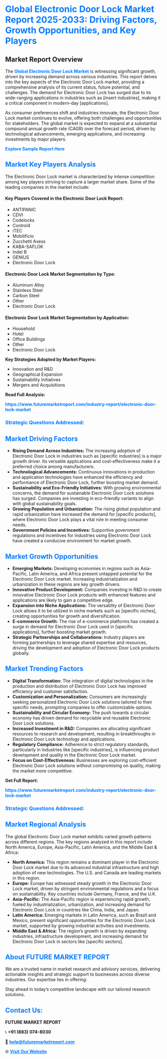 <h1 style="color: #007BFF;">Global Electronic Door Lock Market Report 2025-2033: Driving Factors, Growth Opportunities, and Key Players</h1>

<section id="overview">
<h2>Market Report Overview</h2>
<p>The <a href="https://www.futuremarketreport.com/industry-report/electronic-door-lock-market" style="color: #007BFF; text-decoration: none;"><strong>Global Electronic Door Lock Market</strong></a> is witnessing significant growth, driven by increasing demand across various industries. This report delves into the key aspects of the Electronic Door Lock market, providing a comprehensive analysis of its current status, future potential, and challenges. The demand for Electronic Door Lock has surged due to its wide-ranging applications in industries such as [insert industries], making it a critical component in modern-day [applications].</p>
<p>As consumer preferences shift and industries innovate, the Electronic Door Lock market continues to evolve, offering both challenges and opportunities for stakeholders. The global market is expected to expand at a substantial compound annual growth rate (CAGR) over the forecast period, driven by technological advancements, emerging applications, and increasing investments by major players.</p>
</section>

<section id="overview">
<p><a href="https://www.futuremarketreport.com/request-sample/reportId=110123" style="color: #007BFF; text-decoration: none;"><strong>Explore Sample Report Here</strong></a></p>
</section>

<section id="key-players">
<h2 style="color: #007BFF;">Market Key Players Analysis</h2>
<p>The Electronic Door Lock market is characterized by intense competition among key players striving to capture a larger market share. Some of the leading companies in the market include:</p>
<h4>Key Players Covered in the Electronic Door Lock Report:</h4>
<ul><li>ANTIPANIC</li><li>CDVI</li><li>Codelocks</li><li>Control4</li><li>iTEC</li><li>Mobilificio</li><li>Zucchetti Axess</li><li>KABA-SAFLOK</li><li>Indel B</li><li>GENIUS</li><li>Electronic Door Lock</li></ul>
<h4>Electronic Door Lock Market Segmentation by Type:</h4>
<ul><li>Aluminum Alloy</li><li>Stainless Steel</li><li>Carbon Steel</li><li>Other</li><li>Electronic Door Lock</li></ul>

<h4>Electronic Door Lock Market Segmentation by Application:</h4>
<ul><li>Household</li><li>Hotel</li><li>Office Buildings</li><li>Other</li><li>Electronic Door Lock</li></ul>
<p><strong>Key Strategies Adopted by Market Players:</strong></p>
<ul>
<li>Innovation and R&D</li>
<li>Geographical Expansion</li>
<li>Sustainability Initiatives</li>
<li>Mergers and Acquisitions</li>
</ul>
</section>

<section>
<p><strong>Read Full Analysis: </strong></p><a href="https://www.futuremarketreport.com/industry-report/electronic-door-lock-market" style="color: #007BFF; text-decoration: none;"><strong>https://www.futuremarketreport.com/industry-report/electronic-door-lock-market</strong></a>
<h3 style="color: #007BFF;">Strategic Questions Addressed:</h3>
</section>

<section id="driving-factors">
<h2 style="color: #007BFF;">Market Driving Factors</h2>
<ul>
<li><strong>Rising Demand Across Industries:</strong> The increasing adoption of Electronic Door Lock in industries such as [specific industries] is a major growth driver. Its versatile applications and cost-effectiveness make it a preferred choice among manufacturers.</li>
<li><strong>Technological Advancements:</strong> Continuous innovations in production and application technologies have enhanced the efficiency and performance of Electronic Door Lock, further boosting market demand.</li>
<li><strong>Sustainability and Eco-Friendly Initiatives:</strong> With growing environmental concerns, the demand for sustainable Electronic Door Lock solutions has surged. Companies are investing in eco-friendly variants to align with global sustainability goals.</li>
<li><strong>Growing Population and Urbanization:</strong> The rising global population and rapid urbanization have increased the demand for [specific products], where Electronic Door Lock plays a vital role in meeting consumer needs.</li>
<li><strong>Government Policies and Incentives:</strong> Supportive government regulations and incentives for industries using Electronic Door Lock have created a conducive environment for market growth.</li>
</ul>
</section>

<section id="growth-opportunities">
<h2 style="color: #007BFF;">Market Growth Opportunities</h2>
<ul>
<li><strong>Emerging Markets:</strong> Developing economies in regions such as Asia-Pacific, Latin America, and Africa present untapped potential for the Electronic Door Lock market. Increasing industrialization and urbanization in these regions are key growth drivers.</li>
<li><strong>Innovative Product Development:</strong> Companies investing in R&D to create innovative Electronic Door Lock products with enhanced features and applications are likely to gain a competitive edge.</li>
<li><strong>Expansion into Niche Applications:</strong> The versatility of Electronic Door Lock allows it to be utilized in niche markets such as [specific niches], creating opportunities for growth and diversification.</li>
<li><strong>E-commerce Growth:</strong> The rise of e-commerce platforms has created a surge in demand for Electronic Door Lock used in [specific applications], further boosting market growth.</li>
<li><strong>Strategic Partnerships and Collaborations:</strong> Industry players are forming partnerships to leverage shared expertise and resources, driving the development and adoption of Electronic Door Lock products globally.</li>
</ul>
</section>

<section id="trending-factors">
<h2 style="color: #007BFF;">Market Trending Factors</h2>
<ul>
<li><strong>Digital Transformation:</strong> The integration of digital technologies in the production and distribution of Electronic Door Lock has improved efficiency and customer satisfaction.</li>
<li><strong>Customization and Personalization:</strong> Consumers are increasingly seeking personalized Electronic Door Lock solutions tailored to their specific needs, prompting companies to offer customizable options.</li>
<li><strong>Sustainability and Circular Economy:</strong> The push towards a circular economy has driven demand for recyclable and reusable Electronic Door Lock solutions.</li>
<li><strong>Increased Investment in R&D:</strong> Companies are allocating significant resources to research and development, resulting in breakthroughs in Electronic Door Lock technology and applications.</li>
<li><strong>Regulatory Compliance:</strong> Adherence to strict regulatory standards, particularly in industries like [specific industries], is influencing product development and quality in the Electronic Door Lock market.</li>
<li><strong>Focus on Cost-Effectiveness:</strong> Businesses are exploring cost-efficient Electronic Door Lock solutions without compromising on quality, making the market more competitive.</li>
</ul>
</section>

<section>
<p><strong>Get Full Report: </strong></p><a href="https://www.futuremarketreport.com/industry-report/electronic-door-lock-market" style="color: #007BFF; text-decoration: none;"><strong>https://www.futuremarketreport.com/industry-report/electronic-door-lock-market</strong></a>
<h3 style="color: #007BFF;">Strategic Questions Addressed:</h3>
</section>


<section id="regional-analysis">
<h2 style="color: #007BFF;">Market Regional Analysis</h2>
<p>The global Electronic Door Lock market exhibits varied growth patterns across different regions. The key regions analyzed in this report include North America, Europe, Asia-Pacific, Latin America, and the Middle East & Africa:</p>
<ul>
<li><strong>North America:</strong> This region remains a dominant player in the Electronic Door Lock market due to its advanced industrial infrastructure and high adoption of new technologies. The U.S. and Canada are leading markets in this region.</li>
<li><strong>Europe:</strong> Europe has witnessed steady growth in the Electronic Door Lock market, driven by stringent environmental regulations and a focus on sustainability. Key countries include Germany, France, and the U.K.</li>
<li><strong>Asia-Pacific:</strong> The Asia-Pacific region is experiencing rapid growth, fueled by industrialization, urbanization, and increasing demand for Electronic Door Lock in countries like China, India, and Japan.</li>
<li><strong>Latin America:</strong> Emerging markets in Latin America, such as Brazil and Mexico, present significant opportunities for the Electronic Door Lock market, supported by growing industrial activities and investments.</li>
<li><strong>Middle East & Africa:</strong> The region’s growth is driven by expanding industries, infrastructure development, and increasing demand for Electronic Door Lock in sectors like [specific sectors].</li>
</ul>
</section>

<footer>
<h2 style="color: #007BFF;">About FUTURE MARKET REPORT</h2>
<p>We are a trusted name in market research and advisory services, delivering actionable insights and strategic support to businesses across diverse industries. Our expertise lies in offering:</p>

<p>Stay ahead in today’s competitive landscape with our tailored research solutions.</p>

<h2 style="color: #007BFF;">Contact Us:</h2>
<p><strong>FUTURE MARKET REPORT</strong></p>
<p>📞 <strong>+91 (883) 074-8030</strong></p>
<p>📧 <strong><a href="mailto:help@futuremarketreport.com" style="color: #007BFF;">help@futuremarketreport.com</a></strong></p>
<p>🌐 <strong><a href="https://www.futuremarketreport.com/" style="color: #007BFF;">Visit Our Website</a></strong></p>
</footer>